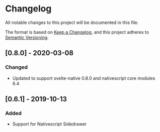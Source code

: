# Changelog
All notable changes to this project will be documented in this file.

The format is based on [Keep a Changelog](https://keepachangelog.com/en/1.0.0/),
and this project adheres to [Semantic Versioning](https://semver.org/spec/v2.0.0.html).

## [0.8.0] - 2020-03-08
### Changed
 - Updated to support svelte-native 0.8.0 and nativescript core modules 6.4


## [0.6.1] - 2019-10-13

### Added
 - Support for Nativescript Sidedrawer
